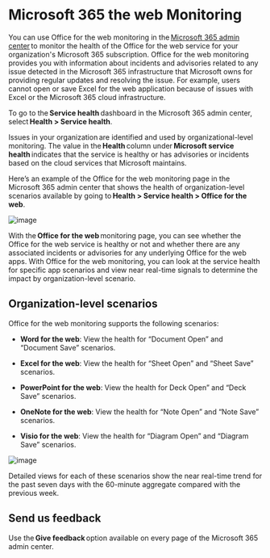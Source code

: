 
# Microsoft 365 the web Monitoring 

You can use Office for the web monitoring in the [Microsoft 365 admin center](https://go.microsoft.com/fwlink/p/?linkid=2024339) to monitor the health of the Office for the web service for your organization's Microsoft 365 subscription. Office for the web monitoring provides you with information about incidents and advisories related to any issue detected in the Microsoft 365 infrastructure that Microsoft owns for providing regular updates and resolving the issue. For example, users cannot open or save Excel for the web application because of issues with Excel or the Microsoft 365 cloud infrastructure. 

To go to the **Service health** dashboard in the Microsoft 365 admin center, select **Health > Service health**. 

Issues in your organization are identified and used by organizational-level monitoring. The value in the **Health** column under **Microsoft service health** indicates that the service is healthy or has advisories or incidents based on the cloud services that Microsoft maintains. 

Here’s an example of the Office for the web monitoring page in the Microsoft 365 admin center that shows the health of organization-level scenarios available by going to **Health > Service health > Office for the web**. 

 

![image](https://github.com/Na-ho-m/microsoft-365-docs-pr/assets/141764362/01107b7e-3edb-4b53-adea-f8b1b0398655)


 

 

With the **Office for the web** monitoring page, you can see whether the Office for the web service is healthy or not and whether there are any associated incidents or advisories for any underlying Office for the web apps. With Office for the web monitoring, you can look at the service health for specific app scenarios and view near real-time signals to determine the impact by organization-level scenario. 

 

## Organization-level scenarios 

Office for the web monitoring supports the following scenarios: 

- **Word for the web**: View the health for “Document Open” and “Document Save” scenarios. 

- **Excel for the web**: View the health for “Sheet Open” and “Sheet Save” scenarios. 

- **PowerPoint for the web**: View the health for Deck Open” and “Deck Save” scenarios. 

- **OneNote for the web**: View the health for “Note Open” and “Note Save” scenarios. 

- **Visio for the web**: View the health for “Diagram Open” and “Diagram Save” scenarios. 

![image](https://github.com/Na-ho-m/microsoft-365-docs-pr/assets/141764362/2a889654-4724-4d16-9aae-08b7bb79b3cb)


Detailed views for each of these scenarios show the near real-time trend for the past seven days with the 60-minute aggregate compared with the previous week. 

 

 

## Send us feedback 

Use the **Give feedback** option available on every page of the Microsoft 365 admin center. 

 
